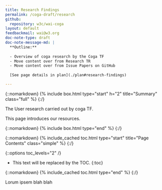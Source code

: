 ```yaml
---
title: Research Findings
permalink: /coga-draft/research
github:
  repository: w3c/wai-coga
layout: default
feedbackmail: wai@w3.org
doc-note-type: draft
doc-note-message-md: |
  **Outline:**
  
  - Overview of coga research by the Coga TF
  - Move content over from Research TR
  - Move content over from Issue Papers on GitHub
    
  [See page details in plan](./plan#research-findings)

---
```


{::nomarkdown}
{% include box.html type="start" h="2" title="Summary" class="full" %}
{:/}

The User research carried out by coga TF.

This page introduces our resources.

{::nomarkdown}
{% include box.html type="end" %}
{:/}

{::nomarkdown}
{% include_cached toc.html type="start" title="Page Contents" class="simple" %}
{:/}

{::options toc_levels="2" /}

- This text will be replaced by the TOC.
{:toc}

{::nomarkdown}
{% include_cached toc.html type="end" %}
{:/}

Lorum ipsem blah blah